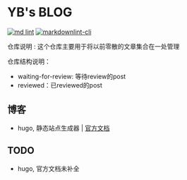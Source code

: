 # YB's BLOG

<p align="left">
  <a href="https://github.com/fight100year/yb-post"><img alt="md lint" src="https://github.com/fight100year/yb-post/workflows/md-lint/badge.svg"></a>
  <a href="https://github.com/fight100year/yb-post"><img alt="markdownlint-cli" src="https://github.com/fight100year/yb-post/workflows/markdownlint-lint/badge.svg"></a>
</p>

仓库说明
: 这个仓库主要用于将以前零散的文章集合在一处管理

仓库结构说明：
- waiting-for-review: 等待review的post
- reviewed：已reviewed的post

## 博客

- hugo, 静态站点生成器 | [官方文档](/reviewed/hugo-office-doc.md)

## TODO

- hugo, 官方文档未补全

